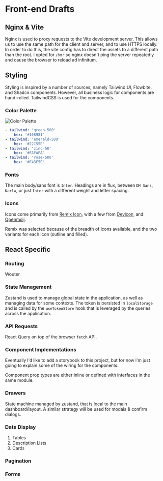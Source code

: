 # Front-end Drafts

## Nginx & Vite

Nginx is used to proxy requests to the Vite development server. This allows us to
use the same path for the client and server, and to use HTTPS locally. In order
to do this, the vite config has to direct the assets to a different path than the
root. I opted for `/hmr` so nginx doesn't ping the server repeatedly and cause
the browser to reload ad infinitum.

## Styling

Styling is inspired by a number of sources, namely Tailwind UI, Flowbite, and
Shadcn components. However, all business logic for components are hand-rolled.
TailwindCSS is used for the components.

### Color Palette

![Color Palette](../../static/img/design/colors.png)

```yaml
- tailwind: 'green-500'
    hex: '#10B981'
- tailwind: 'emerald-500'
    hex: '#22C55E'
- tailwind: 'zinc-50'
    hex: '#FAFAFA'
- tailwind: 'rose-500'
    hex: '#F43F5E'
```

### Fonts

The main body/sans font is `Inter`. Headings are in flux, between `DM Sans`,
`Karla`, or just `Inter` with a different weight and letter spacing.

### Icons

Icons come primarily from [Remix Icon](https://remixicon.com/), with a few from
[Devicon](https://devicon.dev/), and [Openmoji](https://openmoji.org/).

Remix was selected because of the breadth of icons available, and the two variants
for each icon (outline and filled).

## React Specific

### Routing

Wouter

### State Management

Zustand is used to manage global state in the application, as well as managing
data for some contexts. The token is persisted in `localStorage` and is called by
the `useTokenStore` hook that is leveraged by the queries across the application.

### API Requests

React Query on top of the browser `fetch` API.

### Component Implementations

Eventually I'd like to add a storybook to this project, but for now I'm just
going to explain some of the wiring for the components.

Component prop types are either inline or defined with interfaces in the same
module.

### Drawers

State machine managed by zustand, that is local to the main dashboard/layout.
A similar strategy will be used for modals & confirm dialogs.

### Data Display

1. Tables
2. Description Lists
3. Cards

### Pagination

### Forms
